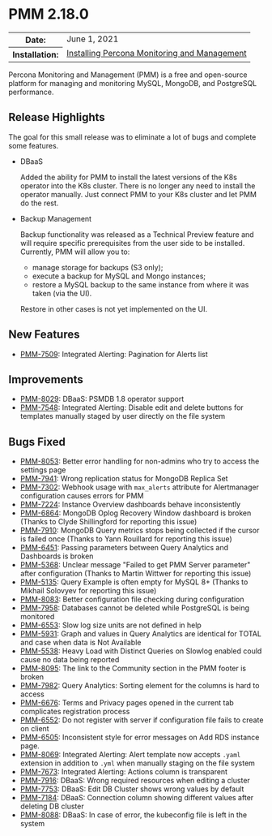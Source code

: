 # PMM 2.18.0

<table class="docutils field-list" frame="void" rules="none">
  <colgroup>
    <col class="field-name">
    <col class="field-body">
  </colgroup>
  <tbody valign="top">
    <tr class="field-odd field">
      <th class="field-name">Date:</th>
      <td class="field-body">June 1, 2021</td>
    </tr>
    <tr class="field-even field">
      <th class="field-name">Installation:</th>
      <td class="field-body">
        <a class="reference external" href="https://www.percona.com/software/pmm/quickstart">Installing Percona Monitoring and Management</a></td>
    </tr>
  </tbody>
</table>

Percona Monitoring and Management (PMM) is a free and open-source platform for managing and monitoring MySQL, MongoDB, and PostgreSQL performance.

## Release Highlights

The goal for this small release was to eliminate a lot of bugs and complete some features.

- DBaaS

    Added the ability for PMM to install the latest versions of the K8s operator into the K8s cluster. There is no longer any need to install the operator manually. Just connect PMM to your K8s cluster and let PMM do the rest.

- Backup Management

    Backup functionality was released as a Technical Preview feature and will require specific prerequisites from the user side to be installed. Currently, PMM will allow you to:

    - manage storage for backups (S3 only);
    - execute a backup for MySQL and Mongo instances;
    - restore a MySQL backup to the same instance from where it was taken (via the UI).

    Restore in other cases is not yet implemented on the UI.

## New Features

- [PMM-7509](https://jira.percona.com/browse/PMM-7509): Integrated Alerting: Pagination for Alerts list

## Improvements

- [PMM-8029](https://jira.percona.com/browse/PMM-8029): DBaaS: PSMDB 1.8 operator support
- [PMM-7548](https://jira.percona.com/browse/PMM-7548): Integrated Alerting: Disable edit and delete buttons for templates manually staged by user directly on the file system

## Bugs Fixed

- [PMM-8053](https://jira.percona.com/browse/PMM-8053): Better error handling for non-admins who try to access the settings page
- [PMM-7941](https://jira.percona.com/browse/PMM-7941): Wrong replication status for MongoDB Replica Set
- [PMM-7302](https://jira.percona.com/browse/PMM-7302): Webhook usage with `max_alerts` attribute for Alertmanager configuration causes errors for PMM
- [PMM-7224](https://jira.percona.com/browse/PMM-7224): Instance Overview dashboards behave inconsistently
- [PMM-6864](https://jira.percona.com/browse/PMM-6864): MongoDB Oplog Recovery Window dashboard is broken (Thanks to Clyde Shillingford for reporting this issue)
- [PMM-7910](https://jira.percona.com/browse/PMM-7910): MongoDB Query metrics stops being collected if the cursor is failed once (Thanks to Yann Rouillard for reporting this issue)
- [PMM-6451](https://jira.percona.com/browse/PMM-6451): Passing parameters between Query Analytics and Dashboards is broken
- [PMM-5368](https://jira.percona.com/browse/PMM-5368): Unclear message "Failed to get PMM Server parameter" after configuration (Thanks to Martin Wittwer for reporting this issue)
- [PMM-5135](https://jira.percona.com/browse/PMM-5135): Query Example is often empty for MySQL 8+ (Thanks to Mikhail Solovyev for reporting this issue)
- [PMM-8083](https://jira.percona.com/browse/PMM-8083): Better configuration file checking during configuration
- [PMM-7958](https://jira.percona.com/browse/PMM-7958): Databases cannot be deleted while PostgreSQL is being monitored
- [PMM-6553](https://jira.percona.com/browse/PMM-6553): Slow log size units are not defined in help
- [PMM-5931](https://jira.percona.com/browse/PMM-5931): Graph and values in Query Analytics are identical for TOTAL and case when data is Not Available
- [PMM-5538](https://jira.percona.com/browse/PMM-5538): Heavy Load with Distinct Queries on Slowlog enabled could cause no data being reported
- [PMM-8095](https://jira.percona.com/browse/PMM-8095): The link to the Community section in the PMM footer is broken
- [PMM-7982](https://jira.percona.com/browse/PMM-7982): Query Analytics: Sorting element for the columns is hard to access
- [PMM-6676](https://jira.percona.com/browse/PMM-6676): Terms and Privacy pages opened in the current tab complicates registration process
- [PMM-6552](https://jira.percona.com/browse/PMM-6552): Do not register with server if configuration file fails to create on client
- [PMM-6505](https://jira.percona.com/browse/PMM-6505): Inconsistent style for error messages on Add RDS instance page.
- [PMM-8069](https://jira.percona.com/browse/PMM-8069): Integrated Alerting: Alert template now accepts `.yaml` extension in addition to `.yml` when manually staging on the file system
- [PMM-7673](https://jira.percona.com/browse/PMM-7673): Integrated Alerting: Actions column is transparent
- [PMM-7916](https://jira.percona.com/browse/PMM-7916): DBaaS: Wrong required resources when editing a cluster
- [PMM-7753](https://jira.percona.com/browse/PMM-7753): DBaaS: Edit DB Cluster shows wrong values by default
- [PMM-7184](https://jira.percona.com/browse/PMM-7184): DBaaS: Connection column showing different values after deleting DB cluster
- [PMM-8088](https://jira.percona.com/browse/PMM-8088): DBaaS: In case of error, the kubeconfig file is left in the system

